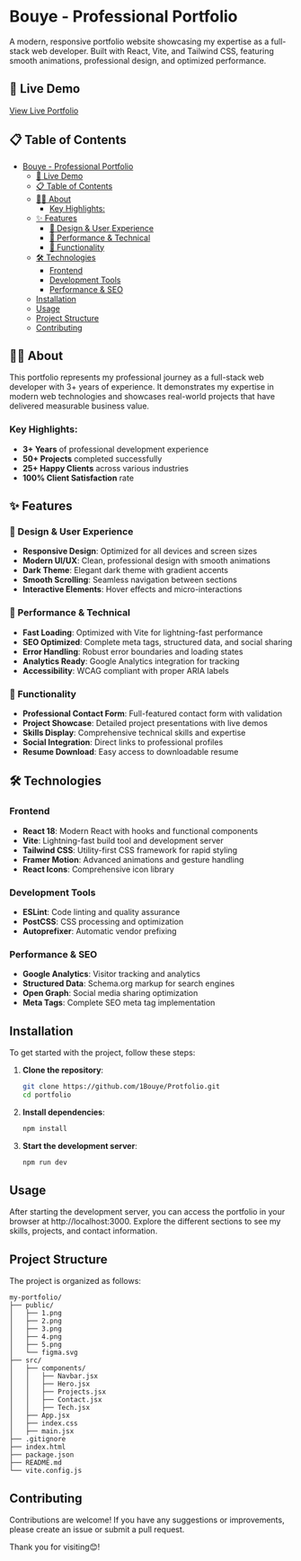 # Bouye - Professional Portfolio

A modern, responsive portfolio website showcasing my expertise as a full-stack web developer. Built with React, Vite, and Tailwind CSS, featuring smooth animations, professional design, and optimized performance.

## 🚀 Live Demo

[View Live Portfolio](https://yourportfolio.com)

## 📋 Table of Contents

- [Bouye - Professional Portfolio](#bouye---professional-portfolio)
  - [🚀 Live Demo](#-live-demo)
  - [📋 Table of Contents](#-table-of-contents)
  - [👨‍💻 About](#-about)
    - [Key Highlights:](#key-highlights)
  - [✨ Features](#-features)
    - [🎨 Design \& User Experience](#-design--user-experience)
    - [🚀 Performance \& Technical](#-performance--technical)
    - [📱 Functionality](#-functionality)
  - [🛠️ Technologies](#️-technologies)
    - [Frontend](#frontend)
    - [Development Tools](#development-tools)
    - [Performance \& SEO](#performance--seo)
  - [Installation](#installation)
  - [Usage](#usage)
  - [Project Structure](#project-structure)
  - [Contributing](#contributing)

## 👨‍💻 About

This portfolio represents my professional journey as a full-stack web developer with 3+ years of experience. It demonstrates my expertise in modern web technologies and showcases real-world projects that have delivered measurable business value.

### Key Highlights:
- **3+ Years** of professional development experience
- **50+ Projects** completed successfully
- **25+ Happy Clients** across various industries
- **100% Client Satisfaction** rate

## ✨ Features

### 🎨 Design & User Experience
- **Responsive Design**: Optimized for all devices and screen sizes
- **Modern UI/UX**: Clean, professional design with smooth animations
- **Dark Theme**: Elegant dark theme with gradient accents
- **Smooth Scrolling**: Seamless navigation between sections
- **Interactive Elements**: Hover effects and micro-interactions

### 🚀 Performance & Technical
- **Fast Loading**: Optimized with Vite for lightning-fast performance
- **SEO Optimized**: Complete meta tags, structured data, and social sharing
- **Error Handling**: Robust error boundaries and loading states
- **Analytics Ready**: Google Analytics integration for tracking
- **Accessibility**: WCAG compliant with proper ARIA labels

### 📱 Functionality
- **Professional Contact Form**: Full-featured contact form with validation
- **Project Showcase**: Detailed project presentations with live demos
- **Skills Display**: Comprehensive technical skills and expertise
- **Social Integration**: Direct links to professional profiles
- **Resume Download**: Easy access to downloadable resume

## 🛠️ Technologies

### Frontend
- **React 18**: Modern React with hooks and functional components
- **Vite**: Lightning-fast build tool and development server
- **Tailwind CSS**: Utility-first CSS framework for rapid styling
- **Framer Motion**: Advanced animations and gesture handling
- **React Icons**: Comprehensive icon library

### Development Tools
- **ESLint**: Code linting and quality assurance
- **PostCSS**: CSS processing and optimization
- **Autoprefixer**: Automatic vendor prefixing

### Performance & SEO
- **Google Analytics**: Visitor tracking and analytics
- **Structured Data**: Schema.org markup for search engines
- **Open Graph**: Social media sharing optimization
- **Meta Tags**: Complete SEO meta tag implementation

## Installation

To get started with the project, follow these steps:

1. **Clone the repository**:
   ```bash
   git clone https://github.com/1Bouye/Protfolio.git
   cd portfolio
   ```

2. **Install dependencies**:
   ```bash
   npm install
   ```

3. **Start the development server**:
   ```bash
   npm run dev
   ```

## Usage

After starting the development server, you can access the portfolio in your browser at http://localhost:3000. Explore the different sections to see my skills, projects, and contact information.

## Project Structure

The project is organized as follows:

```
my-portfolio/
├── public/
│   ├── 1.png
│   ├── 2.png
│   ├── 3.png
│   ├── 4.png
│   ├── 5.png
│   └── figma.svg
├── src/
│   ├── components/
│   │   ├── Navbar.jsx
│   │   ├── Hero.jsx
│   │   ├── Projects.jsx
│   │   ├── Contact.jsx
│   │   ├── Tech.jsx
│   ├── App.jsx
│   ├── index.css
│   ├── main.jsx
├── .gitignore
├── index.html
├── package.json
├── README.md
└── vite.config.js
```

## Contributing

Contributions are welcome! If you have any suggestions or improvements, please create an issue or submit a pull request.

Thank you for visiting😊!